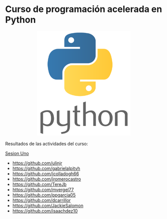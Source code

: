 # Curso de programación acelerada en Python

<p align="center">
<img src="logopython.png" width="300">
</p>
Resultados de las actividades del curso:

[Sesion Uno](/sesion1/README.md)

- https://github.com/ulinjr
- https://github.com/gabrielalpitvh
- https://github.com/jcolladogh66
- https://github.com/jromerocastro
- https://github.com/TereJb
- https://github.com/mvergel77
- https://github.com/ppgarcia05
- https://github.com/dcarrillor
- https://github.com/JackieSalomon
- https://github.com/isaachdez10
